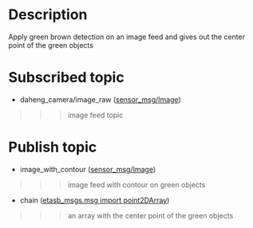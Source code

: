 # Description
Apply green brown detection on an image feed and gives out the center point of the green objects

# Subscribed topic
- daheng_camera/image_raw ([sensor_msg/Image](http://docs.ros.org/en/noetic/api/sensor_msgs/html/msg/Image.html))
>>> image feed topic

# Publish topic
- image_with_contour ([sensor_msg/Image](http://docs.ros.org/en/noetic/api/sensor_msgs/html/msg/Image.html))
>>> image feed with contour on green objects
- chain ([etasb_msgs.msg import point2DArray]())
>>> an array with the center point of the green objects
